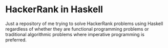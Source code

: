 # HackerRank in Haskell

Just a repository of me trying to solve HackerRank problems using Haskell regardless of
whether they are functional programming problems or traditional algorithmic problems where
imperative programming is preferred.
